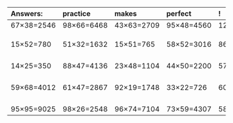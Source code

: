 | Answers: | practice | makes | perfect | ! |
| :--- | :--- | :--- | :--- | :--- |
| 67×38=2546 | 98×66=6468 | 43×63=2709 | 95×48=4560 | 12×74=888 | 
|   |   |   |   |   | 
|   |   |   |   |   | 
|   |   |   |   |   | 
| 15×52=780 | 51×32=1632 | 15×51=765 | 58×52=3016 | 86×22=1892 | 
|   |   |   |   |   | 
|   |   |   |   |   | 
|   |   |   |   |   | 
|   |   |   |   |   | 
| 14×25=350 | 88×47=4136 | 23×48=1104 | 44×50=2200 | 57×79=4503 | 
|   |   |   |   |   | 
|   |   |   |   |   | 
|   |   |   |   |   | 
|   |   |   |   |   | 
| 59×68=4012 | 61×47=2867 | 92×19=1748 | 33×22=726 | 60×23=1380 | 
|   |   |   |   |   | 
|   |   |   |   |   | 
|   |   |   |   |   | 
|   |   |   |   |   | 
| 95×95=9025 | 98×26=2548 | 96×74=7104 | 73×59=4307 | 58×51=2958 | 
